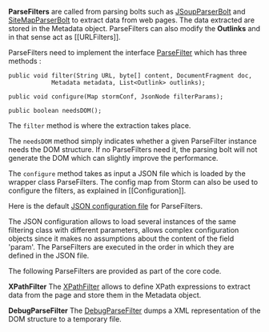 **ParseFilters** are called from parsing bolts such as  [JSoupParserBolt](https://github.com/DigitalPebble/storm-crawler/wiki/JSoupParserBolt) and [SiteMapParserBolt](https://github.com/DigitalPebble/storm-crawler/wiki/SiteMapParserBolt) to extract data from web pages. The data extracted are stored in the Metadata object. ParseFilters can also modify the **Outlinks** and in that sense act as [[URLFilters]].

ParseFilters need to implement the interface [ParseFilter](https://github.com/DigitalPebble/storm-crawler/blob/master/core/src/main/java/com/digitalpebble/storm/crawler/parse/ParseFilter.java) which has three methods :

```
public void filter(String URL, byte[] content, DocumentFragment doc,
            Metadata metadata, List<Outlink> outlinks);

public void configure(Map stormConf, JsonNode filterParams);

public boolean needsDOM();
```
The `filter` method is where the extraction takes place.

The `needsDOM` method simply indicates whether a given ParseFilter instance needs the DOM structure. If no ParseFilters need it, the parsing bolt will not generate the DOM which can slightly improve the performance.

The `configure` method takes as input a JSON file which is loaded by the wrapper class ParseFilters. The config map from Storm can also be used to configure the filters, as explained in [[Configuration]].

Here is the default [JSON configuration file](https://github.com/DigitalPebble/storm-crawler/blob/master/core/src/main/resources/parsefilters.json) for ParseFilters.

The JSON configuration allows to load several instances of the same filtering class with different parameters, allows complex configuration objects since it makes no assumptions about the content of the field 'param'. The ParseFilters are executed in the order in which they are defined in the JSON file.

The following ParseFilters are provided as part of the core code.

**XPathFilter**
The [XPathFilter](https://github.com/DigitalPebble/storm-crawler/blob/master/core/src/main/java/com/digitalpebble/storm/crawler/parse/filter/XPathFilter.java) allows to define XPath expressions to extract data from the page and store them in the Metadata object. 

**DebugParseFilter**
The [DebugParseFilter](https://github.com/DigitalPebble/storm-crawler/blob/master/core/src/main/java/com/digitalpebble/storm/crawler/parse/filter/DebugParseFilter.java) dumps a XML representation of the DOM structure to a temporary file.



